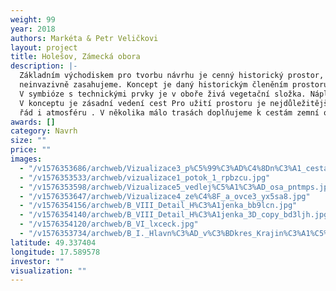 ```yaml
---
weight: 99
year: 2018
authors: Markéta & Petr Veličkovi
layout: project
title: Holešov, Zámecká obora
description: |-
  Základním východiskem pro tvorbu návrhu je cenný historický prostor, do kterého
  neinvazivně zasahujeme. Koncept je daný historickým členěním prostoru cestami doprovázenými alejemi, jádrovým umístěním objektu hájenky, včleněním vodního toku, nebo třeba pozdějším umístěním jezdeckého oválu.
  V symbióze s technickými prvky je v oboře živá vegetační složka. Náplň a původní užití prostoru dnes nelze vrátit. Proto jsme se pokusili zamyslet nejen nad podobu objektu z hlediska historicky velice cenného místa, ale také nad jeho uživatelskou náplní, která je nedílně spojená se změnou majitelů.
  V konceptu je zásadní vedení cest Pro užití prostoru je nejdůležitější jejich kvalitní povrch. Cesty ponecháváme v jejich trasách Místy doplňujeme zaniklé trasování s ohledem na smysluplnost, ne v absolutní míře. Pro návštěvníky zpřístupňujeme pěší cestou vodní náhon a také doplňujeme chybějící spojnici mezi hlavní podélnou a vedlejší podélnou osou vinoucí se při východní hranici obory. K cestám neoddělitelně patří vegetační doprovod aleje i volnější liniové výsadby stromů. Ty vnášejí do prostoru
  řád i atmosféru . V několika málo trasách doplňujeme k cestám zemní osvětlení, které může sloužit při akcích a zároveň v případě zájmu může prodloužit dobu užití místa mimo vegetační sezónu, kdy je málo světla a dny jsou velice krátké. Na cesty užíváme měkkého, vodu propustného povrchu s tradičním vzhledem mlatu. Některé trasy obnovujeme prostřednictvím vyšší intenzity kosení trávníku
awards: []
category: Navrh
size: ""
price: ""
images:
  - "/v1576353686/archweb/Vizualizace3_p%C5%99%C3%AD%C4%8Dn%C3%A1_cesta_1_utozj8.jpg"
  - "/v1576353533/archweb/vizualizace1_potok_1_rpbzcu.jpg"
  - "/v1576353598/archweb/Vizualizace5_vedlej%C5%A1%C3%AD_osa_pntmps.jpg"
  - "/v1576353647/archweb/Vizualizace4_ze%C4%8F_a_ovce3_yx5sa8.jpg"
  - "/v1576354156/archweb/B_VIII_Detail_H%C3%A1jenka_bb9lcn.jpg"
  - "/v1576354140/archweb/B_VIII_Detail_H%C3%A1jenka_3D_copy_bd3ljh.jpg"
  - "/v1576354120/archweb/B_VI_lxceck.jpg"
  - "/v1576353734/archweb/B_I._Hlavn%C3%AD_v%C3%BDkres_Krajin%C3%A1%C5%99sko_architektonick%C3%A9_%C5%99e%C5%A1en%C3%AD_zmen%C5%A1en%C3%BD_v%C3%BDkres_stikye.jpg"
latitude: 49.337404
longitude: 17.589578
investor: ""
visualization: ""
---
```

